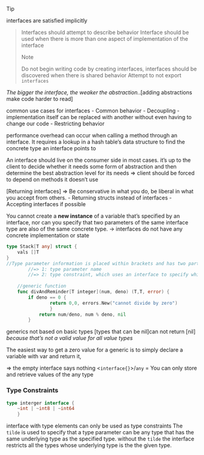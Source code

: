 >[!tip]
interfaces are satisfied implicitly
>Interfaces should attempt to describe behavior
>Interface should be used when there is more than one aspect of implementation of the interface
>>[!note]
>>Do not begin writing code by creating interfaces, interfaces should be discovered when there is shared behavior
>>Attempt to not export `interfaces`

*The bigger the interface, the weaker the abstraction.*.[adding abstractions make code harder to read]
 
common use cases for interfaces
	- Common behavior
	- Decoupling
		- implementation itself can be replaced with another without even having to change our code
	- Restricting behavior


performance overhead can occur when calling a method through an interface. It requires a lookup in a hash table’s data structure to find the concrete type an interface points to

An interface should live on the consumer side in most cases.
	it’s up to the client to decide whether it needs some form of abstraction and then determine the best abstraction level for its needs
	=> client should be forced to depend on methods it doesn’t use

[Returning interfaces]
	=> Be conservative in what you do, be liberal in what you accept from others.
		- Returning structs instead of interfaces
		- Accepting interfaces if possible


You cannot create a **new instance** of a variable that’s specified by an interface, nor can you specify that two parameters of the same interface type are also of the same concrete type.
→ interfaces do not have any concrete implementation or state

```go
type Stack[T any] struct {
    vals []T
}
//Type parameter information is placed within brackets and has two parts
		//=> 1: type parameter name
		//=> 2: type constraint, which uses an interface to specify which types are valid
		
	//generic function
	func divAndReminder[T integer](num, deno) (T,T, error) {
		if deno == 0 {
				return 0,0, errors.New("cannot divide by zero")
				}
			return num/deno, num % deno, nil 
		}
```


generics not based on basic types [types that can be nil]can not return [nil] *because that’s not a valid value for all value types*

The easiest way to get a zero value for a generic is to simply declare a variable with var and return it,

⇒ the empty interface says nothing <`interface{}`>/`any`
	= You can only store and retrieve values of the any type

### Type Constraints

```go
type interger interface { 
	~int | ~int8 | ~int64 
	}
```

interface with type elements can only be used as type constraints
The `tilde` is used to specify that a type parameter can be any type that has the same underlying type as the specified type.
without the `tilde` the interface restricts all the types whose underlying type is the the given type.